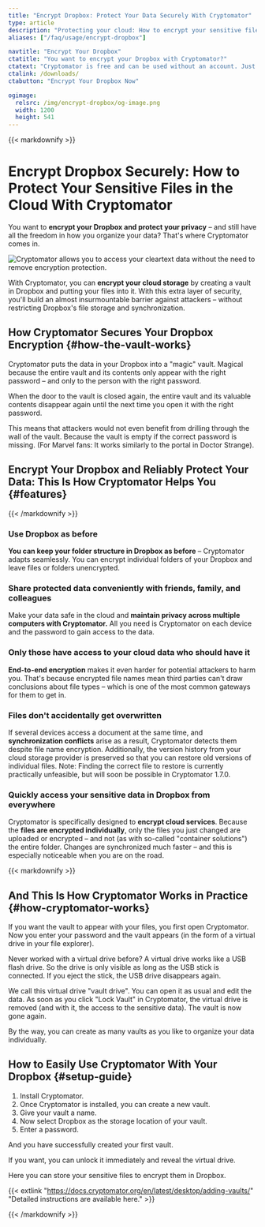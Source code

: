 ```yaml
---
title: "Encrypt Dropbox: Protect Your Data Securely With Cryptomator"
type: article
description: "Protecting your cloud: How to encrypt your sensitive files in Dropbox with Cryptomator."
aliases: ["/faq/usage/encrypt-dropbox"]

navtitle: "Encrypt Your Dropbox"
ctatitle: "You want to encrypt your Dropbox with Cryptomator?"
ctatext: "Cryptomator is free and can be used without an account. Just download and get started."
ctalink: /downloads/
ctabutton: "Encrypt Your Dropbox Now"

ogimage:
  relsrc: /img/encrypt-dropbox/og-image.png
  width: 1200
  height: 541
---
```


<div class="prose prose-sm md:prose max-w-none md:max-w-none">{{< markdownify >}}

# Encrypt Dropbox Securely: How to Protect Your Sensitive Files in the Cloud With Cryptomator

<p class="lead">You want to <strong>encrypt your Dropbox and protect your privacy</strong> – and still have all the freedom in how you organize your data? That's where Cryptomator comes in.</p>

<img class="inline-block" src="/img/encrypt-dropbox/cryptobot-unlocking-vault.png" srcset="/img/encrypt-dropbox/cryptobot-unlocking-vault.png 1x, /img/encrypt-dropbox/cryptobot-unlocking-vault@2x.png 2x" alt="Cryptomator allows you to access your cleartext data without the need to remove encryption protection." />

With Cryptomator, you can **encrypt your cloud storage** by creating a vault in Dropbox and putting your files into it. With this extra layer of security, you'll build an almost insurmountable barrier against attackers – without restricting Dropbox's file storage and synchronization.

## How Cryptomator Secures Your Dropbox Encryption {#how-the-vault-works}

Cryptomator puts the data in your Dropbox into a "magic" vault. Magical because the entire vault and its contents only appear with the right password – and only to the person with the right password.

When the door to the vault is closed again, the entire vault and its valuable contents disappear again until the next time you open it with the right password.

This means that attackers would not even benefit from drilling through the wall of the vault. Because the vault is empty if the correct password is missing. (For Marvel fans: It works similarly to the portal in Doctor Strange).

## Encrypt Your Dropbox and Reliably Protect Your Data: This Is How Cryptomator Helps You {#features}

{{< /markdownify >}}</div>

<div class="rounded shadow bg-white my-6">
  <div class="prose prose-sm md:prose max-w-none md:max-w-none px-4 py-2 border-b border-primary">
    <h3><i class="fab fa-dropbox fa-fw text-primary"></i> Use Dropbox as before</h3>
  </div>
  <div class="prose prose-sm md:prose max-w-none md:max-w-none p-4">
    <p><strong>You can keep your folder structure in Dropbox as before</strong> – Cryptomator adapts seamlessly. You can encrypt individual folders of your Dropbox and leave files or folders unencrypted.</p>
  </div>
</div>

<div class="rounded shadow bg-white my-6">
  <div class="prose prose-sm md:prose max-w-none md:max-w-none px-4 py-2 border-b border-primary">
    <h3><i class="fas fa-share fa-fw text-primary"></i> Share protected data conveniently with friends, family, and colleagues</h3>
  </div>
  <div class="prose prose-sm md:prose max-w-none md:max-w-none p-4">
    <p>Make your data safe in the cloud and <strong>maintain privacy across multiple computers with Cryptomator.</strong> All you need is Cryptomator on each device and the password to gain access to the data.</p>
  </div>
</div>

<div class="rounded shadow bg-white my-6">
  <div class="prose prose-sm md:prose max-w-none md:max-w-none px-4 py-2 border-b border-primary">
    <h3><i class="fas fa-key fa-fw text-primary"></i> Only those have access to your cloud data who should have it</h3>
  </div>
  <div class="prose prose-sm md:prose max-w-none md:max-w-none p-4">
    <p><strong>End-to-end encryption</strong> makes it even harder for potential attackers to harm you. That's because encrypted file names mean third parties can't draw conclusions about file types – which is one of the most common gateways for them to get in.</p>
  </div>
</div>

<div class="rounded shadow bg-white my-6">
  <div class="prose prose-sm md:prose max-w-none md:max-w-none px-4 py-2 border-b border-primary">
    <h3><i class="fas fa-sync fa-fw text-primary"></i> Files don't accidentally get overwritten</h3>
  </div>
  <div class="prose prose-sm md:prose max-w-none md:max-w-none p-4">
    <p>If several devices access a document at the same time, and <strong>synchronization conflicts</strong> arise as a result, Cryptomator detects them despite file name encryption. Additionally, the version history from your cloud storage provider is preserved so that you can restore old versions of individual files. Note: Finding the correct file to restore is currently practically unfeasible, but will soon be possible in Cryptomator 1.7.0.</p>
  </div>
</div>

<div class="rounded shadow bg-white mt-6 mb-12">
  <div class="prose prose-sm md:prose max-w-none md:max-w-none px-4 py-2 border-b border-primary">
    <h3><i class="fas fa-clouds fa-fw text-primary"></i> Quickly access your sensitive data in Dropbox from everywhere</h3>
  </div>
  <div class="prose prose-sm md:prose max-w-none md:max-w-none p-4">
    <p>Cryptomator is specifically designed to <strong>encrypt cloud services</strong>. Because the <strong>files are encrypted individually</strong>, only the files you just changed are uploaded or encrypted – and not (as with so-called "container solutions") the entire folder. Changes are synchronized much faster – and this is especially noticeable when you are on the road.</p>
  </div>
</div>

<div class="prose prose-sm md:prose max-w-none md:max-w-none">{{< markdownify >}}

## And This Is How Cryptomator Works in Practice {#how-cryptomator-works}

If you want the vault to appear with your files, you first open Cryptomator. Now you enter your password and the vault appears (in the form of a virtual drive in your file explorer).

Never worked with a virtual drive before? A virtual drive works like a USB flash drive. So the drive is only visible as long as the USB stick is connected. If you eject the stick, the USB drive disappears again.

We call this virtual drive "vault drive". You can open it as usual and edit the data. As soon as you click "Lock Vault" in Cryptomator, the virtual drive is removed (and with it, the access to the sensitive data). The vault is now gone again.

By the way, you can create as many vaults as you like to organize your data individually.

## How to Easily Use Cryptomator With Your Dropbox {#setup-guide}

1. Install Cryptomator.
2. Once Cryptomator is installed, you can create a new vault.
3. Give your vault a name.
4. Now select Dropbox as the storage location of your vault.
5. Enter a password.

And you have successfully created your first vault.

If you want, you can unlock it immediately and reveal the virtual drive.

Here you can store your sensitive files to encrypt them in Dropbox.

{{< extlink "https://docs.cryptomator.org/en/latest/desktop/adding-vaults/" "Detailed instructions are available here." >}}

{{< /markdownify >}}</div>
